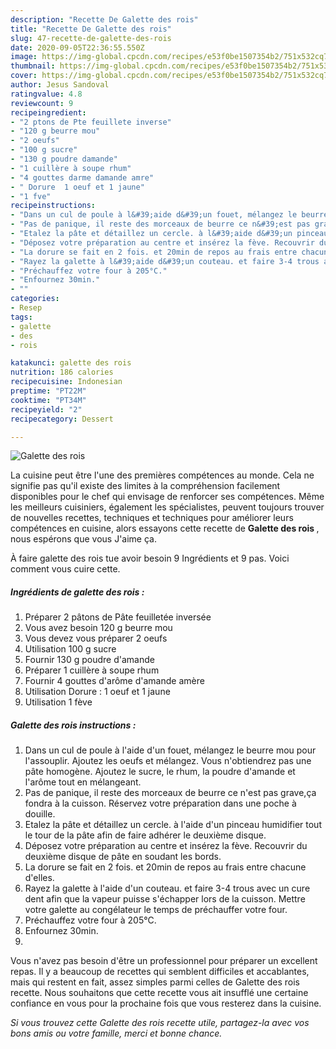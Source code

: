 ```yaml
---
description: "Recette De Galette des rois"
title: "Recette De Galette des rois"
slug: 47-recette-de-galette-des-rois
date: 2020-09-05T22:36:55.550Z
image: https://img-global.cpcdn.com/recipes/e53f0be1507354b2/751x532cq70/galette-des-rois-photo-principale-de-la-recette.jpg
thumbnail: https://img-global.cpcdn.com/recipes/e53f0be1507354b2/751x532cq70/galette-des-rois-photo-principale-de-la-recette.jpg
cover: https://img-global.cpcdn.com/recipes/e53f0be1507354b2/751x532cq70/galette-des-rois-photo-principale-de-la-recette.jpg
author: Jesus Sandoval
ratingvalue: 4.8
reviewcount: 9
recipeingredient:
- "2 ptons de Pte feuillete inverse"
- "120 g beurre mou"
- "2 oeufs"
- "100 g sucre"
- "130 g poudre damande"
- "1 cuillère à soupe rhum"
- "4 gouttes darme damande amre"
- " Dorure  1 oeuf et 1 jaune"
- "1 fve"
recipeinstructions:
- "Dans un cul de poule à l&#39;aide d&#39;un fouet, mélangez le beurre mou pour l&#39;assouplir. Ajoutez les oeufs et mélangez. Vous n&#39;obtiendrez pas une pâte homogène. Ajoutez le sucre, le rhum, la poudre d&#39;amande et l&#39;arôme tout en mélangeant."
- "Pas de panique, il reste des morceaux de beurre ce n&#39;est pas grave,ça fondra à la cuisson. Réservez votre préparation dans une poche à douille."
- "Etalez la pâte et détaillez un cercle. à l&#39;aide d&#39;un pinceau humidifier tout le tour de la pâte afin de faire adhérer le deuxième disque."
- "Déposez votre préparation au centre et insérez la fève. Recouvrir du deuxième disque de pâte en soudant les bords."
- "La dorure se fait en 2 fois. et 20min de repos au frais entre chacune d&#39;elles."
- "Rayez la galette à l&#39;aide d&#39;un couteau. et faire 3-4 trous avec un cure dent afin que la vapeur puisse s&#39;échapper lors de la cuisson. Mettre votre galette au congélateur le temps de préchauffer votre four."
- "Préchauffez votre four à 205°C."
- "Enfournez 30min."
- ""
categories:
- Resep
tags:
- galette
- des
- rois

katakunci: galette des rois 
nutrition: 186 calories
recipecuisine: Indonesian
preptime: "PT22M"
cooktime: "PT34M"
recipeyield: "2"
recipecategory: Dessert

---
```



![Galette des rois](https://img-global.cpcdn.com/recipes/e53f0be1507354b2/751x532cq70/galette-des-rois-photo-principale-de-la-recette.jpg)

La cuisine peut être l'une des premières compétences au monde. Cela ne signifie pas qu'il existe des limites à la compréhension facilement disponibles pour le chef qui envisage de renforcer ses compétences. Même les meilleurs cuisiniers, également les spécialistes, peuvent toujours trouver de nouvelles recettes, techniques et techniques pour améliorer leurs compétences en cuisine, alors essayons cette recette de <strong> Galette des rois </strong>, nous espérons que vous J'aime ça.

<!--inarticleads1-->

À faire galette des rois tue avoir besoin 9 Ingrédients et 9 pas. Voici comment vous cuire cette.

##### Ingrédients de galette des rois :

1. Préparer 2 pâtons de Pâte feuilletée inversée
1. Vous avez besoin 120 g beurre mou
1. Vous devez vous préparer 2 oeufs
1. Utilisation 100 g sucre
1. Fournir 130 g poudre d&#39;amande
1. Préparer 1 cuillère à soupe rhum
1. Fournir 4 gouttes d&#39;arôme d&#39;amande amère
1. Utilisation  Dorure : 1 oeuf et 1 jaune
1. Utilisation 1 fève




<!--inarticleads2-->

##### Galette des rois instructions :

1. Dans un cul de poule à l&#39;aide d&#39;un fouet, mélangez le beurre mou pour l&#39;assouplir. Ajoutez les oeufs et mélangez. Vous n&#39;obtiendrez pas une pâte homogène. Ajoutez le sucre, le rhum, la poudre d&#39;amande et l&#39;arôme tout en mélangeant.
1. Pas de panique, il reste des morceaux de beurre ce n&#39;est pas grave,ça fondra à la cuisson. Réservez votre préparation dans une poche à douille.
1. Etalez la pâte et détaillez un cercle. à l&#39;aide d&#39;un pinceau humidifier tout le tour de la pâte afin de faire adhérer le deuxième disque.
1. Déposez votre préparation au centre et insérez la fève. Recouvrir du deuxième disque de pâte en soudant les bords.
1. La dorure se fait en 2 fois. et 20min de repos au frais entre chacune d&#39;elles.
1. Rayez la galette à l&#39;aide d&#39;un couteau. et faire 3-4 trous avec un cure dent afin que la vapeur puisse s&#39;échapper lors de la cuisson. Mettre votre galette au congélateur le temps de préchauffer votre four.
1. Préchauffez votre four à 205°C.
1. Enfournez 30min.
1. 




<!--inarticleads1-->

<p>
Vous n'avez pas besoin d'être un professionnel pour préparer un excellent repas. Il y a beaucoup de recettes qui semblent difficiles et accablantes, mais qui restent en fait, assez simples parmi celles de Galette des rois recette. Nous souhaitons que cette recette vous ait insufflé une certaine confiance en vous pour la prochaine fois que vous resterez dans la cuisine.
</p>

<p>
<i>Si vous trouvez cette Galette des rois recette utile, partagez-la avec vos bons amis ou votre famille, merci et bonne chance.</i>
</p>
